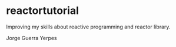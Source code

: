# reactortutorial

Improving my skills about reactive programming and reactor library.

Jorge Guerra Yerpes

